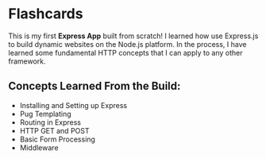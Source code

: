 # Flashcards

This is my first **Express App** built from scratch!
I learned how use Express.js to build dynamic websites on the Node.js platform. In the process, I have learned some fundamental HTTP concepts that I can apply to any other framework.
## Concepts Learned From the Build:

 - Installing and Setting up Express 
 - Pug Templating 
 - Routing in Express
 - HTTP GET and POST
 - Basic Form Processing
 - Middleware